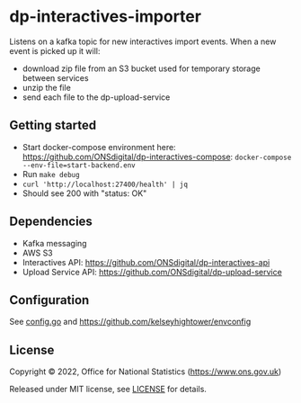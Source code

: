 # dp-interactives-importer

Listens on a kafka topic for new interactives import events. When a new event is picked up it will:
- download zip file from an S3 bucket used for temporary storage between services
- unzip the file
- send each file to the dp-upload-service

## Getting started

* Start docker-compose environment here: https://github.com/ONSdigital/dp-interactives-compose: `docker-compose --env-file=start-backend.env`
* Run `make debug`
* `curl 'http://localhost:27400/health' | jq`
* Should see 200 with "status: OK"

## Dependencies

- Kafka messaging
- AWS S3
- Interactives API: https://github.com/ONSdigital/dp-interactives-api
- Upload Service API: https://github.com/ONSdigital/dp-upload-service

## Configuration

See [config.go](config/config.go) and https://github.com/kelseyhightower/envconfig

## License

Copyright © 2022, Office for National Statistics (https://www.ons.gov.uk)

Released under MIT license, see [LICENSE](LICENSE.md) for details.

